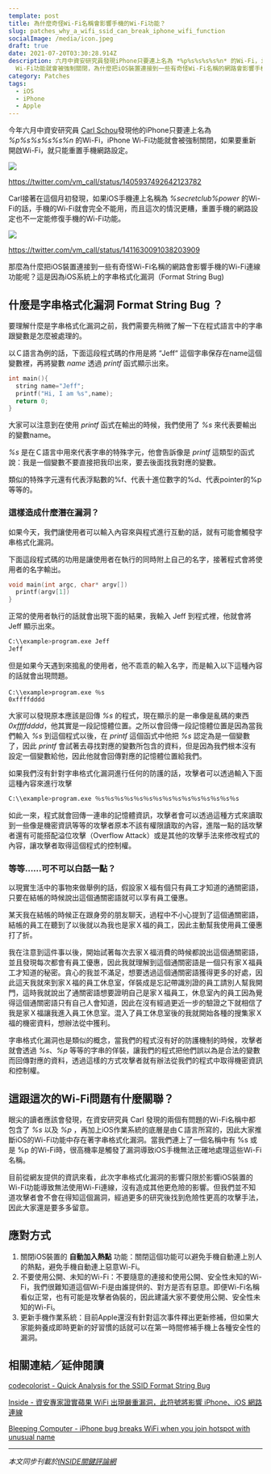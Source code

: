 ```yaml
---
template: post
title: 為什麼奇怪Wi-Fi名稱會影響手機的Wi-Fi功能？
slug: patches_why_a_wifi_ssid_can_break_iphone_wifi_function
socialImage: /media/icon.jpeg
draft: true
date: 2021-07-20T03:30:28.914Z
description: 六月中資安研究員發現iPhone只要連上名為 *%p%s%s%s%s%n* 的Wi-Fi，iPhone
  Wi-Fi功能就會被強制關閉，為什麼把iOS裝置連接到一些有奇怪Wi-Fi名稱的網路會影響手機的Wi-Fi連線功能呢？
category: Patches
tags:
  - iOS
  - iPhone
  - Apple
---
```

今年六月中資安研究員 [Carl Schou](https://twitter.com/vm_call)發現他的iPhone只要連上名為 *%p%s%s%s%s%n* 的Wi-Fi，iPhone Wi-Fi功能就會被強制關閉，如果要重新開啟Wi-Fi，就只能重置手機網路設定。

![](/media/ioswifibug_01.png)

<https://twitter.com/vm_call/status/1405937492642123782>

Carl接著在這個月初發現，如果iOS手機連上名稱為 *%secretclub%power* 的Wi-Fi的話，手機的Wi-Fi就會完全不能用，而且這次的情況更糟，重置手機的網路設定也不一定能修復手機的Wi-Fi功能。

![](/media/ioswifibug_02.png)

<https://twitter.com/vm_call/status/1411630091038203909>

那麼為什麼把iOS裝置連接到一些有奇怪Wi-Fi名稱的網路會影響手機的Wi-Fi連線功能呢？這是因為iOS系統上的字串格式化漏洞（Format String Bug)

## 什麼是字串格式化漏洞 Format String Bug ？

要理解什麼是字串格式化漏洞之前，我們需要先稍微了解一下在程式語言中的字串跟變數是怎麼被處理的。

以Ｃ語言為例的話，下面這段程式碼的作用是將 “Jeff“ 這個字串保存在name這個變數裡，再將變數 *name* 透過 *printf* 函式顯示出來。

```c
int main(){
  string name="Jeff";
  printf("Hi, I am %s",name);
  return 0;
}
```

大家可以注意到在使用 *printf* 函式在輸出的時候，我們使用了 *%s* 來代表要輸出的變數name。

*%s* 是在Ｃ語言中用來代表字串的特殊字元，他會告訴像是 *printf* 這類型的函式說：我是一個變數不要直接把我印出來，要去後面找我對應的變數。

類似的特殊字元還有代表浮點數的%f、代表十進位數字的%d、代表pointer的%p等等的。

### 這樣造成什麼潛在漏洞？

如果今天，我們讓使用者可以輸入內容來與程式進行互動的話，就有可能會觸發字串格式化漏洞。

下面這段程式碼的功用是讓使用者在執行的同時附上自己的名字，接著程式會將使用者的名字輸出。

```c
void main(int argc, char* argv[])
  printf(argv[1])
}
```

正常的使用者執行的話就會出現下面的結果，我輸入 Jeff 到程式裡，他就會將 Jeff 顯示出來。

```bash
C:\\example>program.exe Jeff
Jeff
```

但是如果今天遇到來搗亂的使用者，他不乖乖的輸入名字，而是輸入以下這種內容的話就會出現問題。

```shell
C:\\example>program.exe ％s
0xffffdddd
```

大家可以發現原本應該是回傳 *%s* 的程式，現在顯示的是一串像是亂碼的東西 *0xffffdddd*，他其實是一段記憶體位置。之所以會回傳一段記憶體位置是因為當我們輸入 *%s* 到這個程式以後，在 *printf* 這個函式中他把 *%s* 認定為是一個變數了，因此 *printf* 會試著去尋找對應的變數所包含的資料，但是因為我們根本沒有設定一個變數給他，因此他就會回傳對應的記憶體位置給我們。

如果我們沒有針對字串格式化漏洞進行任何的防護的話，攻擊者可以透過輸入下面這種內容來進行攻擊

```bash
C:\\example>program.exe ％s％s％s％s％s％s％s％s％s％s％s％s％s％s％s
```

如此一來，程式就會回傳一連串的記憶體資訊，攻擊者會可以透過這種方式來讀取到一些像是機密資訊等等的攻擊者原本不該有權限讀取的內容，進階一點的話攻擊者還有可能搭配溢位攻擊（Overflow Attack）或是其他的攻擊手法來修改程式的內容，讓攻擊者取得這個程式的控制權。

### 等等......可不可以白話一點？

以現實生活中的事物來做舉例的話，假設家Ｘ福有個只有員工才知道的通關密語，只要在結帳的時候說出這個通關密語就可以享有員工優惠。

某天我在結帳的時候正在跟身旁的朋友聊天，過程中不小心提到了這個通關密語，結帳的員工在聽到了以後就以為我也是家Ｘ福的員工，因此主動幫我使用員工優惠打了折。

我在注意到這件事以後，開始試著每次去家Ｘ福消費的時候都說出這個通關密語，並且發現每次都會有員工優惠，因此我就理解到這個通關密語是一個只有家Ｘ福員工才知道的秘密。貪心的我並不滿足，想要透過這個通關密語獲得更多的好處，因此這天我就來到家Ｘ福的員工休息室，佯裝成是忘記帶識別證的員工請別人幫我開門，這時我就說出了通關密語想要證明自己是家Ｘ福員工，休息室內的員工因為覺得這個通關密語只有自己人會知道，因此在沒有經過更近一步的驗證之下就相信了我是家Ｘ福讓我進入員工休息室。混入了員工休息室後的我就開始各種的搜集家Ｘ福的機密資料，想辦法從中獲利。

字串格式化漏洞也是類似的概念，當我們的程式沒有好的防護機制的時候，攻擊者就會透過 *%s*、*%p* 等等的字串的佯裝，讓我們的程式把他們誤以為是合法的變數而回傳對應的資料，透過這樣的方式攻擊者就有辦法從我們的程式中取得機密資訊和控制權。

## 這跟這次的Wi-Fi問題有什麼關聯？

眼尖的讀者應該會發現，在資安研究員 Carl 發現的兩個有問題的Wi-Fi名稱中都包含了 *%s* 以及 *%p* ，再加上iOS作業系統的底層是由Ｃ語言所寫的，因此大家推斷iOS的Wi-Fi功能中存在著字串格式化漏洞。當我們連上了一個名稱中有 %s 或是 %p 的Wi-Fi時，很高機率是觸發了漏洞導致iOS手機無法正確地處理這些Wi-Fi名稱。

目前從網友提供的資訊來看，此次字串格式化漏洞的影響只限於影響iOS裝置的Wi-Fi功能導致無法使用Wi-Fi連線，沒有造成其他更危險的影響。但我們並不知道攻擊者會不會在得知這個漏洞，經過更多的研究後找到危險性更高的攻擊手法，因此大家還是要多多留意。

## 應對方式

1. 關閉iOS裝置的 **自動加入熱點** 功能：關閉這個功能可以避免手機自動連上別人的熱點，避免手機自動連上惡意Wi-Fi。
2. 不要使用公開、未知的Wi-Fi：不要隨意的連接和使用公開、安全性未知的Wi-Fi，我們很難知道這個Wi-Fi是由誰提供的、對方是否有惡意。即便Wi-Fi名稱看似正常，也有可能是攻擊者偽裝的，因此建議大家不要使用公開、安全性未知的Wi-Fi。
3. 更新手機作業系統：目前Apple還沒有針對這次事件釋出更新修補，但如果大家能夠養成即時更新的好習慣的話就可以在第一時間修補手機上各種安全性的漏洞。

## 相關連結／延伸閱讀

[codecolorist - Quick Analysis for the SSID Format String Bug](https://blog.chichou.me/2021/06/20/quick-analysis-wifid/)

[Inside - 資安專家證實蘋果 WiFi 出現嚴重漏洞，此符號將影響 iPhone、iOS 網路連線](https://www.inside.com.tw/article/24095-researcher-finds-network-names-percent-may-disable-wifi)

[Bleeping Computer - iPhone bug breaks WiFi when you join hotspot with unusual name](https://www.bleepingcomputer.com/news/security/iphone-bug-breaks-wifi-when-you-join-hotspot-with-unusual-name/)

- - -

*本文同步刊載於[INSIDE關鍵評論網](https://www.inside.com.tw/article/24173-iphone-bug-breaks-wifi-how-to-protect-yourself)*